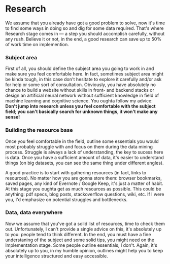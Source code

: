 # Research

We assume that you already have got a good problem to solve, now it's time to find some ways in doing so and dig for some data required. That's where Research stage comes in — a step you should accomplish carefully, without any rush. Believe it or not, in the end, a good research can save up to 50% of work time on implemention.

### Subject area
First of all, you should define the subject area you going to work in and make sure you feel comfortable here. In fact, sometimes subject area might be kinda tough, in this case don't hesitate to explore it carefully and/or ask for help or some sort of consultation. Obviously, you have absolutely no chance to build a website without skills in front- and backend stacks or design an artificial neural network without sufficient knowledge in field of machine learning and cognitive science. You oughta follow my advice: **Don't jump into research unless you feel comfortable with the subject field; you can't basically search for unknown things, it won't make any sense!**

### Building the resource base
Once you feel comfortable in the field, outline some essentials you would most probably struggle with and focus on them during the data mining process. Struggle is always a lack of understanding, the key to sucess here is data. Once you have a sufficient amount of data, it's easier to understand things (on big datasets, you can see the same thing under different angles).

A good practice is to start with gathering resources (in fact, links to resources). No matter how you are gonna store them: browser bookmarks, saved pages, any kind of Evernote / Google Keep, it's just a matter of habit. At this stage you oughta get as much resources as possible. This could be anything: pdf specs, blog posts, stackoverflow questions, wiki, etc. If I were you, I'd emphasize on potential struggles and bottlenecks.

### Data, data everywhere
Now we assume that you've got a solid list of resources, time to check them out. Unfortunately, I can't provide a single advice on this, it's absolutely up to you: people tend to think different. In the end, you must have a fine understaning of the subject and some solid tips, you might need on the Implementation stage. Some people outline essentials, I don't. Again, it's absolutely up to you, in my humble opinion, outlines might help you to keep your intelligence structured and easy accessible.
